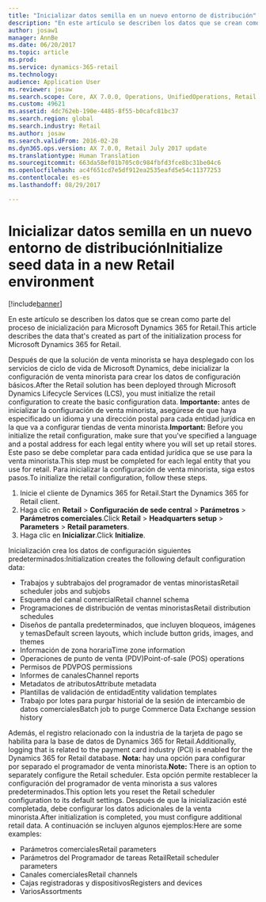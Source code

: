 ```yaml
---
title: "Inicializar datos semilla en un nuevo entorno de distribución"
description: "En este artículo se describen los datos que se crean como parte del proceso de inicialización para Microsoft Dynamics 365 for Retail."
author: josaw1
manager: AnnBe
ms.date: 06/20/2017
ms.topic: article
ms.prod: 
ms.service: dynamics-365-retail
ms.technology: 
audience: Application User
ms.reviewer: josaw
ms.search.scope: Core, AX 7.0.0, Operations, UnifiedOperations, Retail
ms.custom: 49621
ms.assetid: 4dc762eb-190e-4485-8f55-b0cafc81bc37
ms.search.region: global
ms.search.industry: Retail
ms.author: josaw
ms.search.validFrom: 2016-02-28
ms.dyn365.ops.version: AX 7.0.0, Retail July 2017 update
ms.translationtype: Human Translation
ms.sourcegitcommit: 663da58ef01b705c0c984fbfd3fce8bc31be04c6
ms.openlocfilehash: ac4f651cd7e5df912ea2535eafd5e54c11377253
ms.contentlocale: es-es
ms.lasthandoff: 08/29/2017

---
```


# <a name="initialize-seed-data-in-a-new-retail-environment"></a><span data-ttu-id="80265-103">Inicializar datos semilla en un nuevo entorno de distribución</span><span class="sxs-lookup"><span data-stu-id="80265-103">Initialize seed data in a new Retail environment</span></span>

[!include[banner](includes/banner.md)]


<span data-ttu-id="80265-104">En este artículo se describen los datos que se crean como parte del proceso de inicialización para Microsoft Dynamics 365 for Retail.</span><span class="sxs-lookup"><span data-stu-id="80265-104">This article describes the data that's created as part of the initialization process for Microsoft Dynamics 365 for Retail.</span></span>

<span data-ttu-id="80265-105">Después de que la solución de venta minorista se haya desplegado con los servicios de ciclo de vida de Microsoft Dynamics, debe inicializar la configuración de venta minorista para crear los datos de configuración básicos.</span><span class="sxs-lookup"><span data-stu-id="80265-105">After the Retail solution has been deployed through Microsoft Dynamics Lifecycle Services (LCS), you must initialize the retail configuration to create the basic configuration data.</span></span> <span data-ttu-id="80265-106">**Importante:** antes de inicializar la configuración de venta minorista, asegúrese de que haya especificado un idioma y una dirección postal para cada entidad jurídica en la que va a configurar tiendas de venta minorista.</span><span class="sxs-lookup"><span data-stu-id="80265-106">**Important:** Before you initialize the retail configuration, make sure that you've specified a language and a postal address for each legal entity where you will set up retail stores.</span></span> <span data-ttu-id="80265-107">Este paso se debe completar para cada entidad jurídica que se use para la venta minorista.</span><span class="sxs-lookup"><span data-stu-id="80265-107">This step must be completed for each legal entity that you use for retail.</span></span> <span data-ttu-id="80265-108">Para inicializar la configuración de venta minorista, siga estos pasos.</span><span class="sxs-lookup"><span data-stu-id="80265-108">To initialize the retail configuration, follow these steps.</span></span>

1.  <span data-ttu-id="80265-109">Inicie el cliente de Dynamics 365 for Retail.</span><span class="sxs-lookup"><span data-stu-id="80265-109">Start the Dynamics 365 for Retail client.</span></span>
2.  <span data-ttu-id="80265-110">Haga clic en **Retail** &gt; **Configuración de sede central** &gt; **Parámetros** &gt; **Parámetros comerciales**.</span><span class="sxs-lookup"><span data-stu-id="80265-110">Click **Retail** &gt; **Headquarters setup** &gt; **Parameters** &gt; **Retail parameters**.</span></span>
3.  <span data-ttu-id="80265-111">Haga clic en **Inicializar**.</span><span class="sxs-lookup"><span data-stu-id="80265-111">Click **Initialize**.</span></span>

<span data-ttu-id="80265-112">Inicialización crea los datos de configuración siguientes predeterminados:</span><span class="sxs-lookup"><span data-stu-id="80265-112">Initialization creates the following default configuration data:</span></span>

-   <span data-ttu-id="80265-113">Trabajos y subtrabajos del programador de ventas minoristas</span><span class="sxs-lookup"><span data-stu-id="80265-113">Retail scheduler jobs and subjobs</span></span>
-   <span data-ttu-id="80265-114">Esquema del canal comercial</span><span class="sxs-lookup"><span data-stu-id="80265-114">Retail channel schema</span></span>
-   <span data-ttu-id="80265-115">Programaciones de distribución de ventas minoristas</span><span class="sxs-lookup"><span data-stu-id="80265-115">Retail distribution schedules</span></span>
-   <span data-ttu-id="80265-116">Diseños de pantalla predeterminados, que incluyen bloqueos, imágenes y temas</span><span class="sxs-lookup"><span data-stu-id="80265-116">Default screen layouts, which include button grids, images, and themes</span></span>
-   <span data-ttu-id="80265-117">Información de zona horaria</span><span class="sxs-lookup"><span data-stu-id="80265-117">Time zone information</span></span>
-   <span data-ttu-id="80265-118">Operaciones de punto de venta (PDV)</span><span class="sxs-lookup"><span data-stu-id="80265-118">Point-of-sale (POS) operations</span></span>
-   <span data-ttu-id="80265-119">Permisos de PDV</span><span class="sxs-lookup"><span data-stu-id="80265-119">POS permissions</span></span>
-   <span data-ttu-id="80265-120">Informes de canales</span><span class="sxs-lookup"><span data-stu-id="80265-120">Channel reports</span></span>
-   <span data-ttu-id="80265-121">Metadatos de atributos</span><span class="sxs-lookup"><span data-stu-id="80265-121">Attribute metadata</span></span>
-   <span data-ttu-id="80265-122">Plantillas de validación de entidad</span><span class="sxs-lookup"><span data-stu-id="80265-122">Entity validation templates</span></span>
-   <span data-ttu-id="80265-123">Trabajo por lotes para purgar historial de la sesión de intercambio de datos comerciales</span><span class="sxs-lookup"><span data-stu-id="80265-123">Batch job to purge Commerce Data Exchange session history</span></span>

<span data-ttu-id="80265-124">Además, el registro relacionado con la industria de la tarjeta de pago se habilita para la base de datos de Dynamics 365 for Retail.</span><span class="sxs-lookup"><span data-stu-id="80265-124">Additionally, logging that is related to the payment card industry (PCI) is enabled for the Dynamics 365 for Retail database.</span></span> <span data-ttu-id="80265-125">**Nota:** hay una opción para configurar por separado el programador de venta minorista.</span><span class="sxs-lookup"><span data-stu-id="80265-125">**Note:** There is an option to separately configure the Retail scheduler.</span></span> <span data-ttu-id="80265-126">Esta opción permite restablecer la configuración del programador de venta minorista a sus valores predeterminados.</span><span class="sxs-lookup"><span data-stu-id="80265-126">This option lets you reset the Retail scheduler configuration to its default settings.</span></span> <span data-ttu-id="80265-127">Después de que la inicialización esté completada, debe configurar los datos adicionales de la venta minorista.</span><span class="sxs-lookup"><span data-stu-id="80265-127">After initialization is completed, you must configure additional retail data.</span></span> <span data-ttu-id="80265-128">A continuación se incluyen algunos ejemplos:</span><span class="sxs-lookup"><span data-stu-id="80265-128">Here are some examples:</span></span>

-   <span data-ttu-id="80265-129">Parámetros comerciales</span><span class="sxs-lookup"><span data-stu-id="80265-129">Retail parameters</span></span>
-   <span data-ttu-id="80265-130">Parámetros del Programador de tareas Retail</span><span class="sxs-lookup"><span data-stu-id="80265-130">Retail scheduler parameters</span></span>
-   <span data-ttu-id="80265-131">Canales comerciales</span><span class="sxs-lookup"><span data-stu-id="80265-131">Retail channels</span></span>
-   <span data-ttu-id="80265-132">Cajas registradoras y dispositivos</span><span class="sxs-lookup"><span data-stu-id="80265-132">Registers and devices</span></span>
-   <span data-ttu-id="80265-133">Varios</span><span class="sxs-lookup"><span data-stu-id="80265-133">Assortments</span></span>





